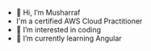 - 👋 Hi, I’m Musharraf
- I'm a certified AWS Cloud Practitioner
- 👀 I’m interested in coding
- 🌱 I’m currently learning Angular
  
<!---
shaikmusharraf/shaikmusharraf is a ✨ special ✨ repository because its `README.md` (this file) appears on your GitHub profile.
You can click the Preview link to take a look at your changes.
--->
